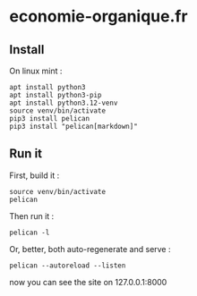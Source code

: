 # economie-organique.fr

## Install

On linux mint :
```
apt install python3
apt install python3-pip
apt install python3.12-venv
source venv/bin/activate
pip3 install pelican
pip3 install "pelican[markdown]"
```

## Run it

First, build it :
```
source venv/bin/activate
pelican
```

Then run it :
```
pelican -l
```

Or, better, both auto-regenerate and serve : 
```
pelican --autoreload --listen
```

now you can see the site on 127.0.0.1:8000
